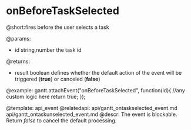 onBeforeTaskSelected
=============


@short:fires before the user selects a task 
	

@params:
- id	string,number	the task id


@returns:  
 - result     boolean       defines whether the default action of the event will be triggered (<b>true</b>) or canceled (<b>false</b>) 
 
@example:
gantt.attachEvent("onBeforeTaskSelected", function(id){
    //any custom logic here
	return true;
});

@template:	api_event
@relatedapi:
	api/gantt_ontaskselected_event.md
    api/gantt_ontaskunselected_event.md
@descr:
The event is blockable. Return *false* to cancel the default processing.
